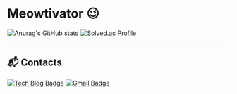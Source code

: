 # Meowtivator 😉

![Anurag's GitHub stats](https://github-readme-stats.vercel.app/api?username=meowtivator&show_icons=true&theme=onedark)
[![Solved.ac Profile](http://mazassumnida.wtf/api/v2/generate_badge?boj=jdev0229)](https://solved.ac/jdev0229/)

---
## 📬 Contacts
[![Tech Blog Badge](http://img.shields.io/badge/-Tech%20blog-black?style=flat-square&logo=github&link=https://meowtivator.github.io/)](https://meowtivator.github.io/)
[![Gmail Badge](https://img.shields.io/badge/Gmail-d14836?style=flat-square&logo=Gmail&logoColor=white&link=mailto:02dosiu@gmail.com)](mailto:02dosiu@gmail.com)
